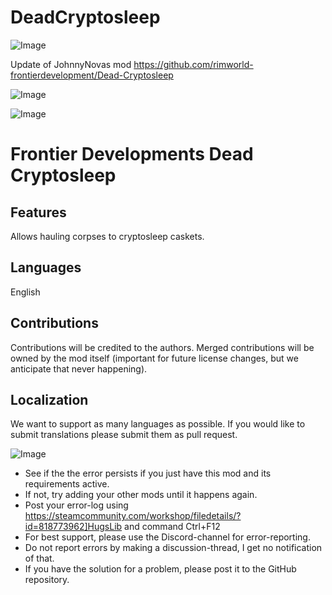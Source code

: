 # DeadCryptosleep

![Image](https://i.imgur.com/WAEzk68.png)

Update of JohnnyNovas mod
https://github.com/rimworld-frontierdevelopment/Dead-Cryptosleep

![Image](https://i.imgur.com/7Gzt3Rg.png)

	
![Image](https://i.imgur.com/NOW7jU1.png)

# Frontier Developments Dead Cryptosleep


## Features

Allows hauling corpses to cryptosleep caskets.

## Languages

English

## Contributions

Contributions will be credited to the authors. Merged contributions will be owned by the mod itself (important for future license changes, but we anticipate that never happening).

## Localization

We want to support as many languages as possible. If you would like to submit translations please submit them as pull request.

![Image](https://i.imgur.com/Rs6T6cr.png)



-  See if the the error persists if you just have this mod and its requirements active.
-  If not, try adding your other mods until it happens again.
-  Post your error-log using https://steamcommunity.com/workshop/filedetails/?id=818773962]HugsLib and command Ctrl+F12
-  For best support, please use the Discord-channel for error-reporting.
-  Do not report errors by making a discussion-thread, I get no notification of that.
-  If you have the solution for a problem, please post it to the GitHub repository.



